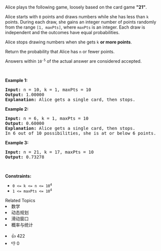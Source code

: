 <p>Alice plays the following game, loosely based on the card game <strong>"21"</strong>.</p>

<p>Alice starts with <code>0</code> points and draws numbers while she has less than <code>k</code> points. During each draw, she gains an integer number of points randomly from the range <code>[1, maxPts]</code>, where <code>maxPts</code> is an integer. Each draw is independent and the outcomes have equal probabilities.</p>

<p>Alice stops drawing numbers when she gets <code>k</code> <strong>or more points</strong>.</p>

<p>Return the probability that Alice has <code>n</code> or fewer points.</p>

<p>Answers within <code>10<sup>-5</sup></code> of the actual answer are considered accepted.</p>

<p>&nbsp;</p> 
<p><strong class="example">Example 1:</strong></p>

<pre>
<strong>Input:</strong> n = 10, k = 1, maxPts = 10
<strong>Output:</strong> 1.00000
<strong>Explanation:</strong> Alice gets a single card, then stops.
</pre>

<p><strong class="example">Example 2:</strong></p>

<pre>
<strong>Input:</strong> n = 6, k = 1, maxPts = 10
<strong>Output:</strong> 0.60000
<strong>Explanation:</strong> Alice gets a single card, then stops.
In 6 out of 10 possibilities, she is at or below 6 points.
</pre>

<p><strong class="example">Example 3:</strong></p>

<pre>
<strong>Input:</strong> n = 21, k = 17, maxPts = 10
<strong>Output:</strong> 0.73278
</pre>

<p>&nbsp;</p> 
<p><strong>Constraints:</strong></p>

<ul> 
 <li><code>0 &lt;= k &lt;= n &lt;= 10<sup>4</sup></code></li> 
 <li><code>1 &lt;= maxPts &lt;= 10<sup>4</sup></code></li> 
</ul>

<div><div>Related Topics</div><div><li>数学</li><li>动态规划</li><li>滑动窗口</li><li>概率与统计</li></div></div><br><div><li>👍 422</li><li>👎 0</li></div>